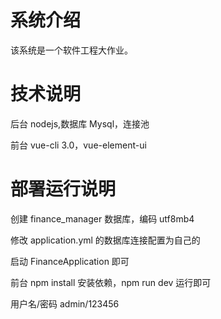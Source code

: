 # 系统介绍

该系统是一个软件工程大作业。

# 技术说明

后台 nodejs,数据库 Mysql，连接池

前台 vue-cli 3.0，vue-element-ui

# 部署运行说明

创建 finance_manager 数据库，编码 utf8mb4

修改 application.yml 的数据库连接配置为自己的

启动 FinanceApplication 即可

前台 npm install 安装依赖，npm run dev 运行即可

用户名/密码 admin/123456
